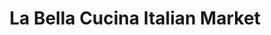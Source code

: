 ---
title: "La Bella Cucina Italian Market"
url: /weston/la-bella-cucina-italian-market/
shop: shop
---